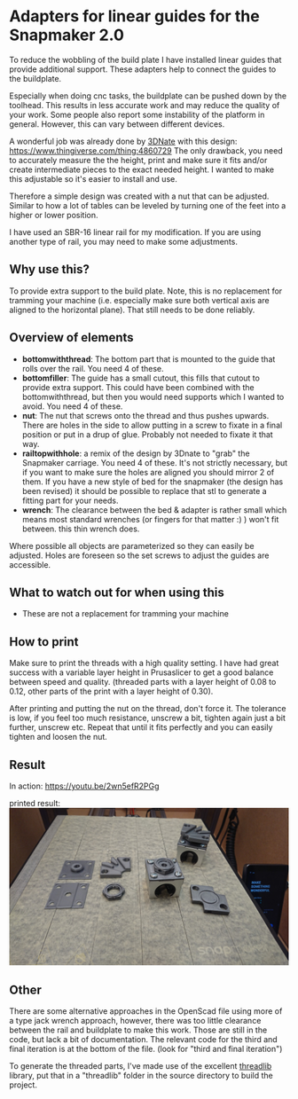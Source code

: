 # Adapters for linear guides for the Snapmaker 2.0
 To reduce the wobbling of the build plate I have installed linear guides that provide additional support. These adapters help to connect the guides to the buildplate.

 Especially when doing cnc tasks, the buildplate can be pushed down by the toolhead. This results in less accurate work and may reduce the quality of your work. Some people also report some instability of the platform in general. However, this can vary between different devices.

 A wonderful job was already done by [3DNate](https://www.thingiverse.com/3dnate/) with this design: https://www.thingiverse.com/thing:4860729
 The only drawback, you need to accurately measure the the height, print and make sure it fits and/or create intermediate pieces to the exact needed height. I wanted to make this adjustable so it's easier to install and use.

 Therefore a simple design was created with a nut that can be adjusted. Similar to how a lot of tables can be leveled by turning one of the feet into a higher or lower position.

 I have used an SBR-16 linear rail for my modification. If you are using another type of rail, you may need to make some adjustments.

## Why use this?
To provide extra support to the build plate.
Note, this is no replacement for tramming your machine (i.e. especially make sure both vertical axis are aligned to the horizontal plane). That still needs to be done reliably.

## Overview of elements
- **bottomwiththread**: The bottom part that is mounted to the guide that rolls over the rail.  You need 4 of these.
- **bottomfiller**: The guide has a small cutout, this fills that cutout to provide extra support.  This could have been combined with the bottomwiththread, but then you would need supports which I wanted to avoid. You need 4 of these.
- **nut**: The nut that screws onto the thread and thus pushes upwards. There are holes in the side to allow putting in a screw to fixate in a final position or put in a drup of glue. Probably not needed to fixate it that way.
- **railtopwithhole**: a remix of the design by 3Dnate to "grab" the Snapmaker carriage. You need 4 of these. It's not strictly necessary, but if you want to make sure the holes are aligned you should mirror 2 of them. If you have a new style of bed for the snapmaker (the design has been revised) it should be possible to replace that stl to generate a fitting part for your needs.
- **wrench**: The clearance between the bed & adapter is rather small which means most standard wrenches (or fingers for that matter :) ) won't fit between. this thin wrench does.

Where possible all objects are parameterized so they can easily be adjusted.
Holes are foreseen so the set screws to adjust the guides are accessible.

## What to watch out for when using this
- These are not a replacement for tramming your machine 

## How to print
Make sure to print the threads with a high quality setting. I have had great success with a variable layer height in Prusaslicer to get a good balance between speed and quality. (threaded parts with a layer height of 0.08 to 0.12, other parts of the print with a layer height of 0.30).

After printing and putting the nut on the thread, don't force it. The tolerance is low, if you feel too much resistance, unscrew a bit, tighten again just a bit further, unscrew etc.  Repeat that until it fits perfectly and you can easily tighten and loosen the nut.

## Result
In action: https://youtu.be/2wn5efR2PGg

printed result: ![printed result](img/result.jpg "Printed result")

## Other
There are some alternative approaches in the OpenScad file using more of a type jack wrench approach, however, there was too little clearance between the rail and buildplate to make this work. Those are still in the code, but lack a bit of documentation.  The relevant code for the third and final iteration is at the bottom of the file. (look for "third and final iteration")

To generate the threaded parts, I've made use of the excellent [threadlib](https://github.com/adrianschlatter/threadlib) library, put that in a "threadlib" folder in the source directory to build the project.